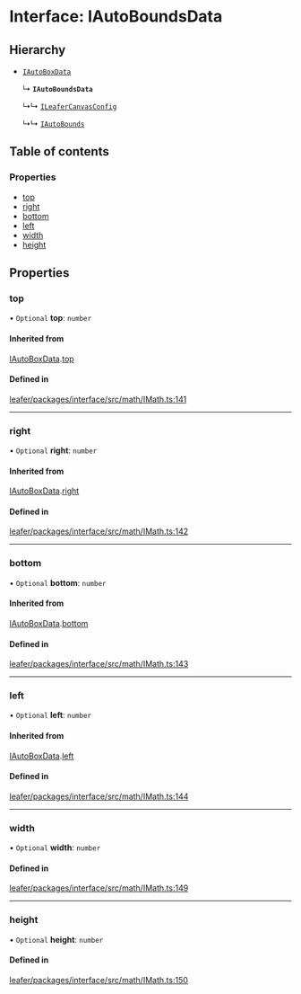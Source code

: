 # Interface: IAutoBoundsData

## Hierarchy

- [`IAutoBoxData`](IAutoBoxData.md)

  ↳ **`IAutoBoundsData`**

  ↳↳ [`ILeaferCanvasConfig`](ILeaferCanvasConfig.md)

  ↳↳ [`IAutoBounds`](IAutoBounds.md)

## Table of contents

### Properties

- [top](IAutoBoundsData.md#top)
- [right](IAutoBoundsData.md#right)
- [bottom](IAutoBoundsData.md#bottom)
- [left](IAutoBoundsData.md#left)
- [width](IAutoBoundsData.md#width)
- [height](IAutoBoundsData.md#height)

## Properties

### top

• `Optional` **top**: `number`

#### Inherited from

[IAutoBoxData](IAutoBoxData.md).[top](IAutoBoxData.md#top)

#### Defined in

[leafer/packages/interface/src/math/IMath.ts:141](https://github.com/leaferjs/leafer/blob/fd13609/packages/interface/src/math/IMath.ts#L141)

___

### right

• `Optional` **right**: `number`

#### Inherited from

[IAutoBoxData](IAutoBoxData.md).[right](IAutoBoxData.md#right)

#### Defined in

[leafer/packages/interface/src/math/IMath.ts:142](https://github.com/leaferjs/leafer/blob/fd13609/packages/interface/src/math/IMath.ts#L142)

___

### bottom

• `Optional` **bottom**: `number`

#### Inherited from

[IAutoBoxData](IAutoBoxData.md).[bottom](IAutoBoxData.md#bottom)

#### Defined in

[leafer/packages/interface/src/math/IMath.ts:143](https://github.com/leaferjs/leafer/blob/fd13609/packages/interface/src/math/IMath.ts#L143)

___

### left

• `Optional` **left**: `number`

#### Inherited from

[IAutoBoxData](IAutoBoxData.md).[left](IAutoBoxData.md#left)

#### Defined in

[leafer/packages/interface/src/math/IMath.ts:144](https://github.com/leaferjs/leafer/blob/fd13609/packages/interface/src/math/IMath.ts#L144)

___

### width

• `Optional` **width**: `number`

#### Defined in

[leafer/packages/interface/src/math/IMath.ts:149](https://github.com/leaferjs/leafer/blob/fd13609/packages/interface/src/math/IMath.ts#L149)

___

### height

• `Optional` **height**: `number`

#### Defined in

[leafer/packages/interface/src/math/IMath.ts:150](https://github.com/leaferjs/leafer/blob/fd13609/packages/interface/src/math/IMath.ts#L150)
